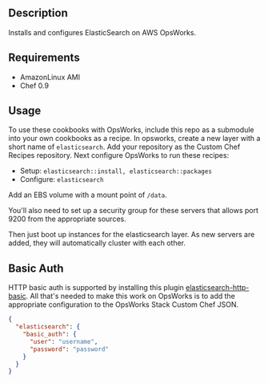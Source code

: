 Description
-----------

Installs and configures ElasticSearch on AWS OpsWorks.

Requirements
------------

* AmazonLinux AMI
* Chef 0.9

Usage
-----

To use these cookbooks with OpsWorks, include this repo as a submodule into your own cookbooks as a recipe.
In opsworks, create a new layer with a short name of `elasticsearch`. Add your repository as the Custom Chef Recipes repository.
Next configure OpsWorks to run these recipes:

* Setup: `elasticsearch::install, elasticsearch::packages`
* Configure: `elasticsearch`

Add an EBS volume with a mount point of `/data`.

You'll also need to set up a security group for these servers that allows port 9200 from the appropriate sources.

Then just boot up instances for the elasticsearch layer. As new servers are added, they will automatically cluster with each other.

Basic Auth
----------
HTTP basic auth is supported by installing this plugin [elasticsearch-http-basic](https://github.com/Asquera/elasticsearch-http-basic).
All that's needed to make this work on OpsWorks is to add the appropriate configuration to the OpsWorks Stack Custom Chef JSON.

```json
{
  "elasticsearch": {
    "basic_auth": {
      "user": "username",
      "password": "password"
    }
  }
}
```
